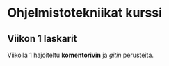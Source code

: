 # Ohjelmistotekniikat kurssi

## Viikon 1 laskarit

Viikolla 1 hajoiteltu **komentorivin** ja *gitin* perusteita.
